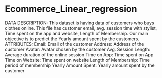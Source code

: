 # Ecommerce_Linear_regression
DATA DESCRIPTION: This dataset is having data of customers who buys clothes online. This file has customer email, avg. session time with stylist, Time spent on the app and website, Length of Membership. Our main objective is to predict the Yearly amount spent by the customers. ATTRIBUTES: Email: Email of the customer Address: Address of the customer Avatar: Avatar chosen by the customer Avg. Session Length: Average duration of the online session Time on App: Time spent on App Time on Website: Time spent on website Length of Membership: Time period of membership Yearly Amount Spent: Yearly amount spent by the customer
